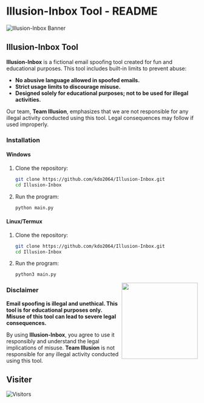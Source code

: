 # Illusion-Inbox Tool - README

![Illusion-Inbox Banner](https://github.com/kdo2064/Illusion-Inbox/blob/main/assest/logo.png?raw=true)

## Illusion-Inbox Tool

**Illusion-Inbox** is a fictional email spoofing tool created for fun and educational purposes. This tool includes built-in limits to prevent abuse:

- **No abusive language allowed in spoofed emails.**
- **Strict usage limits to discourage misuse.**
- **Designed solely for educational purposes; not to be used for illegal activities.**

Our team, **Team Illusion**, emphasizes that we are not responsible for any illegal activity conducted using this tool. Legal consequences may follow if used improperly.


### Installation

#### Windows

1. Clone the repository:
   ```bash
   git clone https://github.com/kdo2064/Illusion-Inbox.git
   cd Illusion-Inbox
   ```

2. Run the program:
   ```bash
   python main.py
   ```

#### Linux/Termux

1. Clone the repository:
   ```bash
   git clone https://github.com/kdo2064/Illusion-Inbox.git
   cd Illusion-Inbox
   ```

2. Run the program:
   ```bash
   python3 main.py
   ```
<img src='https://i.giphy.com/11lxCeKo6cHkJy.webp' align='right' width='200rem'>

### Disclaimer

**Email spoofing is illegal and unethical. This tool is for educational purposes only. Misuse of this tool can lead to severe legal consequences.**

By using **Illusion-Inbox**, you agree to use it responsibly and understand the legal implications of misuse. **Team Illusion** is not responsible for any illegal activity conducted using this tool.

## Visiter
<img src="https://profile-counter.glitch.me/kdo2064/count.svg" alt="Visitors">
